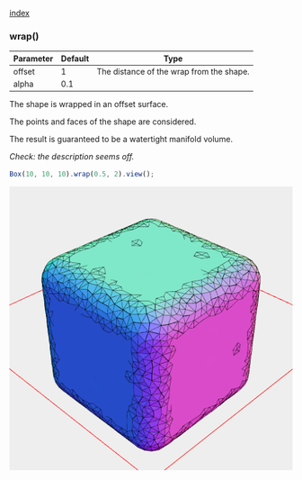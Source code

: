 [index](../../nb/api/index.md)
### wrap()
Parameter|Default|Type
---|---|---
offset|1|The distance of the wrap from the shape.
alpha|0.1

The shape is wrapped in an offset surface.

The points and faces of the shape are considered.

The result is guaranteed to be a watertight manifold volume.

_Check: the description seems off._

```JavaScript
Box(10, 10, 10).wrap(0.5, 2).view();
```

![Image](wrap.md.$2.png)
